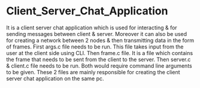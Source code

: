 # Client_Server_Chat_Application
It is a client server chat application which is used for interacting & for sending messages between client &amp; server. Moreover it can also be used for creating a network between 2 nodes &amp; then transmitting data in the form of frames.
First args.c file needs to be run. This file takes input from the user at the client side using CLI.
Then frame.c file. It is a file which contains the frame that needs to be sent from the client to the server.
Then server.c & client.c file needs to be run. Both would require command line arguments to be given. These 2 files are mainly responsible for creating the client server chat application on the same pc.
